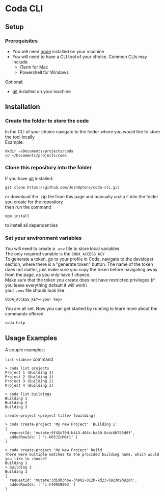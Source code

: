 # Coda CLI

## Setup
### Prerequisites

- You will need [node](https://nodejs.org/en/download) installed on your machine
- You will need to have a CLI tool of your choice. Common CLIs may include:
  - iTerm for Mac
  - Powershell for Windows

Optional:
- [git](https://git-scm.com/book/en/v2/Getting-Started-Installing-Git) installed on your machine

## Installation

### Create the folder to store the code
In the CLI of your choice navigate to the folder where you would like to store the tool locally  
Example:
```
mkdir ~/Documents/projects/coda
cd ~/Documents/projects/coda
```
### Clone this repository into the folder

If you have [git](https://git-scm.com/book/en/v2/Getting-Started-Installing-Git) installed:
```
git clone https://github.com/JoshUptons/coda-cli.git
```
or download the .zip file from this page and manually unzip it into the folder you create for the repository  
then run the command
```
npm install
```
to install all dependencies

### Set your environment variables
You will need to create a `.env` file to store local variables  
The only required variable is the `CODA_ACCESS_KEY`  
To generate a token, go to your profile in Coda, navigate to the developer section, where there is a "generate token" button.
The name of the token does not matter, just make sure you copy the token before navigating away from the page, as you only have 1 chance.  
Make sure that the token you create does not have restricted privileges (if you leave everything default it will work)  
your `.env` file should look like
```
CODA_ACCESS_KEY=<your key>
```

You are all set.  Now you can get started by running to learn more about the commands offered.
```
coda help
```

## Usage Examples
A couple examples:

`list <table>` command
```
> coda list projects
Project 1 (Building 1)
Project 2 (Building 1)
Project 3 (Building 2)
Project 4 (Building 3)

> coda list buildings
Building 1
Building 2
Building 3
```

`create-project <project title> [building]`
```
> coda create-project 'My new Project' 'Building 1'
{
  requestId: 'mutate:9f45c70d-b443-464c-ba50-8cdc6b785d9f',
  addedRowIds: [ 'i-H05JIcM6r1' ]
}

> coda create-project 'My New Project' build
There were multiple matches to the provided building name, which would you like to choose?
Building 1
> Building 2
Building 3
{
  requestId: 'mutate:3dioh3how-3h902-012k-kd23-092309h920h',
  addedRowIds: [ 'i-h409h9203' ]
}
```
